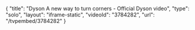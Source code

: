 {
    "title": "Dyson A new way to turn corners - Official Dyson video",
    "type": "solo",
    "layout": "iframe-static",
    "videoId": "3784282",
    "url": "\/tvpembed\/3784282"
}